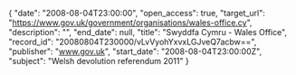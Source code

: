 {
  "date": "2008-08-04T23:00:00", 
  "open_access": true, 
  "target_url": "https://www.gov.uk/government/organisations/wales-office.cy", 
  "description": "", 
  "end_date": null, 
  "title": "Swyddfa Cymru - Wales Office", 
  "record_id": "20080804T230000/vLvVyohYxvxLGJveQ7acbw==", 
  "publisher": "www.gov.uk", 
  "start_date": "2008-08-04T23:00:00Z", 
  "subject": "Welsh devolution referendum 2011"
}

